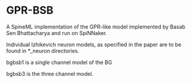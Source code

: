 # GPR-BSB

A SpineML implementation of the GPR-like model implemented by Basab Sen 
Bhattacharya and run on SpiNNaker.

Individual Izhikevich neuron models, as specified in the paper are to be 
found in *_neuron directories.

bgbsb1 is a single channel model of the BG

bgbsb3 is the three channel model.
